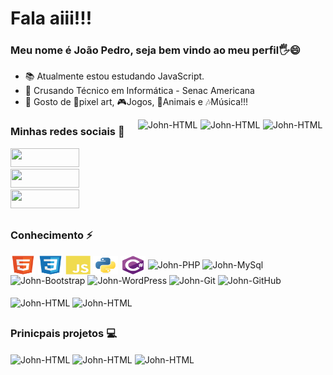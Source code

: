 # Fala aiii!!!
### Meu nome é João Pedro, seja bem vindo ao meu perfil🖐😄 


- 📚 Atualmente estou estudando JavaScript.
- 🎯 Crusando Técnico em Informática - Senac Americana
- 🧩 Gosto de 🎨pixel art, 🎮Jogos,  🐶Animais  e  🎶Música!!!
<img align="right" alt="John-HTML" height="100" width="100" src="https://user-images.githubusercontent.com/112526011/235332184-a2089121-6d17-4ec2-9369-fdf8ed55339d.gif">
<img align="right" alt="John-HTML" height="100" width="100" src="https://github.com/JohnPdro/JohnPdro/assets/112526011/34894585-5bbc-4526-a1e5-32fe7b7abe26">
<img align="right" alt="John-HTML" height="100" width="100" src="https://github.com/JohnPdro/JohnPdro/assets/112526011/e9f6d1a9-97ed-4d6c-9a61-92488dd05198">



### Minhas redes sociais 💼
<div> 
  <a href="https://www.instagram.com/_joaopedrofs_/" target="_blank"><img width="110" height="30" src="https://img.shields.io/badge/-Instagram-%23E4405F?style=for-the-badge&logo=instagram&logoColor=white" target="_blank"></a>
  <a href = "mailto:joaopdro.fsilva@gmail.com"><img width="110" height="30" src="https://img.shields.io/badge/-Gmail-%23333?style=for-the-badge&logo=gmail&logoColor=white" target="_blank"></a>
  <a href="https://www.linkedin.com/in/jo%C3%A3o-pedro-fernandes-287ba8265/" target="_blank"><img width="110" height="30" src="https://img.shields.io/badge/-LinkedIn-%230077B5?style=for-the-badge&logo=linkedin&logoColor=white" target="_blank"></a> 
  
</div>

##
### Conhecimento ⚡ 
<div>
  <img align="center" alt="John-HTML" height="30" width="40" src="https://raw.githubusercontent.com/devicons/devicon/master/icons/html5/html5-original.svg">
  <img align="center" alt="John-CSS" height="30" width="40" src="https://raw.githubusercontent.com/devicons/devicon/master/icons/css3/css3-original.svg">
  <img align="center" alt="John-Js" height="30" width="40" src="https://raw.githubusercontent.com/devicons/devicon/master/icons/javascript/javascript-plain.svg">
  <img align="center" alt="John-Python" height="30" width="40" src="https://raw.githubusercontent.com/devicons/devicon/master/icons/python/python-original.svg">
  <img align="center" alt="John-Csharp" height="30" width="40" src="https://raw.githubusercontent.com/devicons/devicon/master/icons/csharp/csharp-original.svg">
  <img align="center" alt="John-PHP" height="30" width="40" src="https://cdn.jsdelivr.net/gh/devicons/devicon/icons/php/php-plain.svg" >
  <img align="center" alt="John-MySql" height="30" width="40" src="https://cdn.jsdelivr.net/gh/devicons/devicon/icons/mysql/mysql-original.svg" >
  <img align="center" alt="John-Bootstrap" height="30" width="40"  src="https://cdn.jsdelivr.net/gh/devicons/devicon/icons/bootstrap/bootstrap-original.svg" >
  <img align="center" alt="John-WordPress" height="30" width="40"  src="https://cdn.jsdelivr.net/gh/devicons/devicon/icons/wordpress/wordpress-plain.svg" >
  <img align="center" alt="John-Git" height="30" width="40" src="https://cdn.jsdelivr.net/gh/devicons/devicon/icons/git/git-original.svg" >
  <img align="center" alt="John-GitHub" height="30" width="40" src="https://cdn.jsdelivr.net/gh/devicons/devicon/icons/github/github-original.svg" >
</div>
<br>
<div>
  <img align="center" alt="John-HTML" height="170"  src="https://github-readme-stats.vercel.app/api?username=johnpdro&show_icons=true&theme=radical">
  <img align="center" alt="John-HTML" height="170"  src="https://github-readme-stats.vercel.app/api/top-langs/?username=johnpdro&layout=compact&theme=radical">
</div>

##
### Prinicpais projetos 💻

<div>
  <img align="center" alt="John-HTML" height="100" width="" src="https://github-readme-stats.vercel.app/api/pin/?username=johnpdro&repo=projeto-login&theme=radical">
  <img align="center" alt="John-HTML" height="100" width="" src="https://github-readme-stats.vercel.app/api/pin/?username=johnpdro&repo=projeto-social&theme=radical">
  <img align="center" alt="John-HTML" height="100" width="" src="https://github-readme-stats.vercel.app/api/pin/?username=johnpdro&repo=calculadora&theme=radical">
</div>
